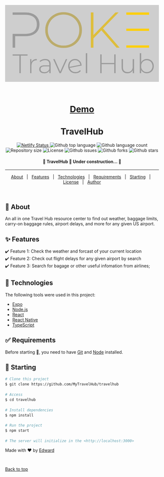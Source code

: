 <div align="center" id="top"> 
  <img src="./frontend/src/Images/logo.png" alt="TravelHub" />

&#xa0;

  <h1><a href="https://travelhub.netlify.app">Demo</a></h1>
</div>

<h1 align="center">TravelHub</h1>

<p align="center">

<a href="https://app.netlify.com/sites/poketravelhub/deploys">
  <img alt="Netlify Status" src="https://api.netlify.com/api/v1/badges/16d90285-cd34-49c8-a7d3-e8ee3dacfe11/deploy-status" />
</a>

  <img alt="Github top language" src="https://img.shields.io/github/languages/top/MyTravelHub/travelhub?color=56BEB8">

  <img alt="Github language count" src="https://img.shields.io/github/languages/count/MyTravelHub/travelhub?color=56BEB8">

  <img alt="Repository size" src="https://img.shields.io/github/repo-size/MyTravelHub/travelhub?color=56BEB8">

  <img alt="License" src="https://img.shields.io/github/license/MyTravelHub/travelhub?color=56BEB8">

  <img alt="Github issues" src="https://img.shields.io/github/issues/MyTravelHub/travelhub?color=56BEB8" />

  <img alt="Github forks" src="https://img.shields.io/github/forks/MyTravelHub/travelhub?color=56BEB8" />

  <img alt="Github stars" src="https://img.shields.io/github/stars/MyTravelHub/travelhub?color=56BEB8" />
</p>

<!-- Status -->

<h4 align="center"> 
	🚧  TravelHub 🚀 Under construction...  🚧
</h4>

<hr>

<p align="center">
  <a href="#dart-about">About</a> &#xa0; | &#xa0; 
  <a href="#sparkles-features">Features</a> &#xa0; | &#xa0;
  <a href="#rocket-technologies">Technologies</a> &#xa0; | &#xa0;
  <a href="#white_check_mark-requirements">Requirements</a> &#xa0; | &#xa0;
  <a href="#checkered_flag-starting">Starting</a> &#xa0; | &#xa0;
  <a href="#memo-license">License</a> &#xa0; | &#xa0;
  <a href="https://github.com/MyTravelHub" target="_blank">Author</a>
</p>

<br>

## :dart: About

An all in one Travel Hub resource center to find out weather, baggage limits, carry-on baggage rules, airport delays, and more for any given US airport.

## :sparkles: Features

:heavy_check_mark: Feature 1: Check the weather and forcast of your current location\
:heavy_check_mark: Feature 2: Check out flight delays for any given airport by search\
:heavy_check_mark: Feature 3: Search for bagage or other useful infomation from airlines;

## :rocket: Technologies

The following tools were used in this project:

- [Expo](https://expo.io/)
- [Node.js](https://nodejs.org/en/)
- [React](https://pt-br.reactjs.org/)
- [React Native](https://reactnative.dev/)
- [TypeScript](https://www.typescriptlang.org/)

## :white_check_mark: Requirements

Before starting :checkered_flag:, you need to have [Git](https://git-scm.com) and [Node](https://nodejs.org/en/) installed.

## :checkered_flag: Starting

```bash
# Clone this project
$ git clone https://github.com/MyTravelHub/travelhub

# Access
$ cd travelhub

# Install dependencies
$ npm install

# Run the project
$ npm start

# The server will initialize in the <http://localhost:3000>
```

Made with :heart: by <a href="https://github.com/Ewynman" target="_blank">Edward </a>

&#xa0;

<a href="#top">Back to top</a>
